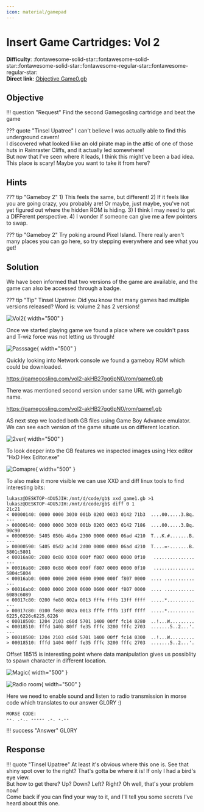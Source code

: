```yaml
---
icon: material/gamepad
---
```


# Insert Game Cartridges: Vol 2

**Difficulty**: :fontawesome-solid-star::fontawesome-solid-star::fontawesome-solid-star::fontawesome-regular-star::fontawesome-regular-star:<br/>
**Direct link**: [Objective Game0.gb](https://gamegosling.com/vol2-akHB27gg6pN0/rom/game0.gb)

## Objective

!!! question "Request"
    Find the second Gamegosling cartridge and beat the game

??? quote "Tinsel Upatree"
    I can't believe I was actually able to find this underground cavern!<br/>
    I discovered what looked liike an old pirate map in the attic of one of those huts in Rainraster Cliffs, and it actually led somewhere!<br/>
    But now that I've seen where it leads, I think this might've been a bad idea. This place is scary! Maybe you want to take it from here?


## Hints

??? tip "Gameboy 2"
    1) This feels the same, but different! 2) If it feels like you are going crazy, you probably are! Or maybe, just maybe, you've not yet figured out where the hidden ROM is hiding. 3) I think I may need to get a DIFFerent perspective. 4) I wonder if someone can give me a few pointers to swap.

??? tip "Gameboy 2"
    Try poking around Pixel Island. There really aren't many places you can go here, so try stepping everywhere and see what you get!

## Solution

We have been informed that two versions of the game are available, and the game can also be accessed through a badge.

??? tip "Tip"
    Tinsel Upatree: Did you know that many games had multiple versions released? Word is: volume 2 has 2 versions!

![Vol2](../img/objectives/o9/vol2.png){ width="500" }


Once we started playing game we found a place where we couldn't pass and T-wiz force was not letting us through!


![Passsage](../img/objectives/o9/game2.png){ width="500" }

Quickly looking into Network console we found a gameboy ROM which could be downloaded. 

https://gamegosling.com/vol2-akHB27gg6pN0/rom/game0.gb 

There was mentioned second version under same URL with game1.gb name.

https://gamegosling.com/vol2-akHB27gg6pN0/rom/game1.gb

AS next step we loaded both GB files using Game Boy Advance emulator. We can see each version of the game situate us on different location.

![2ver](../img/objectives/o9/gb-2versions.png){ width="500" }

To look deeper into the GB features we inspected images using Hex editor "HxD Hex Editor.exe"

![Comapre](../img/objectives/o9/compare.png){ width="500" }

To also make it more visible we can use XXD and diff linux tools to find interesting bits:
```
lukasz@DESKTOP-4DU5JIH:/mnt/d/code/gb$ xxd game1.gb >1
lukasz@DESKTOP-4DU5JIH:/mnt/d/code/gb$ diff 0 1
21c21
< 00000140: 0000 0000 3030 001b 0203 0033 0142 71b3  ....00.....3.Bq.
---
> 00000140: 0000 0000 3030 001b 0203 0033 0142 7186  ....00.....3.Bq.
90c90
< 00000590: 5405 050b 4b9a 2300 0000 0000 06ad 4210  T...K.#.......B.
---
> 00000590: 5405 05d2 ac3d 2d00 0000 0000 06ad 4210  T....=-.......B.
5801c5801
< 00016a80: 2080 0c80 0300 000f f807 0000 0000 0f10   ...............
---
> 00016a80: 2080 0c80 0b00 000f f807 0000 0000 0f10   ...............
5804c5804
< 00016ab0: 0000 0000 2000 0600 0900 000f f807 0000  .... ...........
---
> 00016ab0: 0000 0000 2000 0600 0600 000f f807 0000  .... ...........
6089c6089
< 00017c80: 0200 fe80 002a 0013 fffe fffb 13ff ffff  .....*..........
---
> 00017c80: 0100 fe80 002a 0013 fffe fffb 13ff ffff  .....*..........
6225,6226c6225,6226
< 00018500: 1204 2103 c60d 5701 1400 00ff fc14 0280  ..!...W.........
< 00018510: fffd 140b 80ff fe35 fffc 3200 fffc 2703  .......5..2...'.
---
> 00018500: 1204 2103 c60d 5701 1400 00ff fc14 0300  ..!...W.........
> 00018510: fffd 1404 00ff fe35 fffc 3200 fffc 2703  .......5..2...'.
```

Offset 18515 is interesting point where data manipulation gives us possiblity to spawn character in different location.

![Magic](../img/objectives/o9/magic.png){ width="500" }

![Radio room](../img/objectives/o9/radio.png){ width="500" }

Here we need to enable sound and listen to radio transmission in morse code which translates to our answer GL0RY :)

```
MORSE CODE:
--. .-.. ----- .-. -.--
```



!!! success "Answer"
    GL0RY

## Response

!!! quote "Tinsel Upatree"
    At least it's obvious where this one is. See that shiny spot over to the right? That's gotta be where it is! If only I had a bird's eye view.<BR/>
    But how to get there? Up? Down? Left? Right? Oh well, that's your problem now!<BR/>
    Come back if you can find your way to it, and I'll tell you some secrets I've heard about this one.
